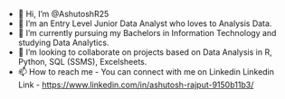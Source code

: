 - 👋 Hi, I’m @AshutoshR25
- 👀 I’m an Entry Level Junior Data Analyst who loves to Analysis Data.
- 🌱 I’m currently pursuing my Bachelors in Information Technology and studying Data Analytics.
- 💞️ I’m looking to collaborate on projects based on Data Analysis in R, Python, SQL (SSMS), Excelsheets.
- 📫 How to reach me - You can connect with me on Linkedin
  Linkedin Link - https://www.linkedin.com/in/ashutosh-rajput-9150b11b3/

<!---
AshutoshR25/AshutoshR25 is a ✨ special ✨ repository because its `README.md` (this file) appears on your GitHub profile.
You can click the Preview link to take a look at your changes.
--->
